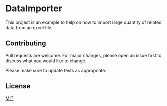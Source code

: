 # DataImporter

This project is an example to help on how to import large quantity of related data from an excel file.




## Contributing
Pull requests are welcome. For major changes, please open an issue first to discuss what you would like to change.

Please make sure to update tests as appropriate.

## License
[MIT](https://choosealicense.com/licenses/mit/)
